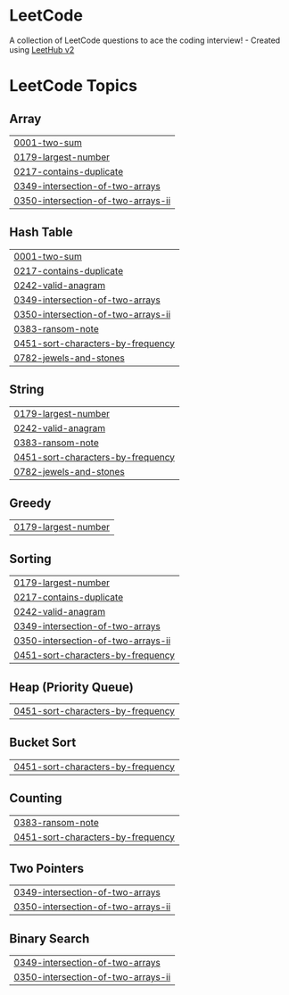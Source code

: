 # LeetCode
A collection of LeetCode questions to ace the coding interview! - Created using [LeetHub v2](https://github.com/arunbhardwaj/LeetHub-2.0)

<!---LeetCode Topics Start-->
# LeetCode Topics
## Array
|  |
| ------- |
| [0001-two-sum](https://github.com/antoniopater/LeetCode/tree/master/0001-two-sum) |
| [0179-largest-number](https://github.com/antoniopater/LeetCode/tree/master/0179-largest-number) |
| [0217-contains-duplicate](https://github.com/antoniopater/LeetCode/tree/master/0217-contains-duplicate) |
| [0349-intersection-of-two-arrays](https://github.com/antoniopater/LeetCode/tree/master/0349-intersection-of-two-arrays) |
| [0350-intersection-of-two-arrays-ii](https://github.com/antoniopater/LeetCode/tree/master/0350-intersection-of-two-arrays-ii) |
## Hash Table
|  |
| ------- |
| [0001-two-sum](https://github.com/antoniopater/LeetCode/tree/master/0001-two-sum) |
| [0217-contains-duplicate](https://github.com/antoniopater/LeetCode/tree/master/0217-contains-duplicate) |
| [0242-valid-anagram](https://github.com/antoniopater/LeetCode/tree/master/0242-valid-anagram) |
| [0349-intersection-of-two-arrays](https://github.com/antoniopater/LeetCode/tree/master/0349-intersection-of-two-arrays) |
| [0350-intersection-of-two-arrays-ii](https://github.com/antoniopater/LeetCode/tree/master/0350-intersection-of-two-arrays-ii) |
| [0383-ransom-note](https://github.com/antoniopater/LeetCode/tree/master/0383-ransom-note) |
| [0451-sort-characters-by-frequency](https://github.com/antoniopater/LeetCode/tree/master/0451-sort-characters-by-frequency) |
| [0782-jewels-and-stones](https://github.com/antoniopater/LeetCode/tree/master/0782-jewels-and-stones) |
## String
|  |
| ------- |
| [0179-largest-number](https://github.com/antoniopater/LeetCode/tree/master/0179-largest-number) |
| [0242-valid-anagram](https://github.com/antoniopater/LeetCode/tree/master/0242-valid-anagram) |
| [0383-ransom-note](https://github.com/antoniopater/LeetCode/tree/master/0383-ransom-note) |
| [0451-sort-characters-by-frequency](https://github.com/antoniopater/LeetCode/tree/master/0451-sort-characters-by-frequency) |
| [0782-jewels-and-stones](https://github.com/antoniopater/LeetCode/tree/master/0782-jewels-and-stones) |
## Greedy
|  |
| ------- |
| [0179-largest-number](https://github.com/antoniopater/LeetCode/tree/master/0179-largest-number) |
## Sorting
|  |
| ------- |
| [0179-largest-number](https://github.com/antoniopater/LeetCode/tree/master/0179-largest-number) |
| [0217-contains-duplicate](https://github.com/antoniopater/LeetCode/tree/master/0217-contains-duplicate) |
| [0242-valid-anagram](https://github.com/antoniopater/LeetCode/tree/master/0242-valid-anagram) |
| [0349-intersection-of-two-arrays](https://github.com/antoniopater/LeetCode/tree/master/0349-intersection-of-two-arrays) |
| [0350-intersection-of-two-arrays-ii](https://github.com/antoniopater/LeetCode/tree/master/0350-intersection-of-two-arrays-ii) |
| [0451-sort-characters-by-frequency](https://github.com/antoniopater/LeetCode/tree/master/0451-sort-characters-by-frequency) |
## Heap (Priority Queue)
|  |
| ------- |
| [0451-sort-characters-by-frequency](https://github.com/antoniopater/LeetCode/tree/master/0451-sort-characters-by-frequency) |
## Bucket Sort
|  |
| ------- |
| [0451-sort-characters-by-frequency](https://github.com/antoniopater/LeetCode/tree/master/0451-sort-characters-by-frequency) |
## Counting
|  |
| ------- |
| [0383-ransom-note](https://github.com/antoniopater/LeetCode/tree/master/0383-ransom-note) |
| [0451-sort-characters-by-frequency](https://github.com/antoniopater/LeetCode/tree/master/0451-sort-characters-by-frequency) |
## Two Pointers
|  |
| ------- |
| [0349-intersection-of-two-arrays](https://github.com/antoniopater/LeetCode/tree/master/0349-intersection-of-two-arrays) |
| [0350-intersection-of-two-arrays-ii](https://github.com/antoniopater/LeetCode/tree/master/0350-intersection-of-two-arrays-ii) |
## Binary Search
|  |
| ------- |
| [0349-intersection-of-two-arrays](https://github.com/antoniopater/LeetCode/tree/master/0349-intersection-of-two-arrays) |
| [0350-intersection-of-two-arrays-ii](https://github.com/antoniopater/LeetCode/tree/master/0350-intersection-of-two-arrays-ii) |
<!---LeetCode Topics End-->